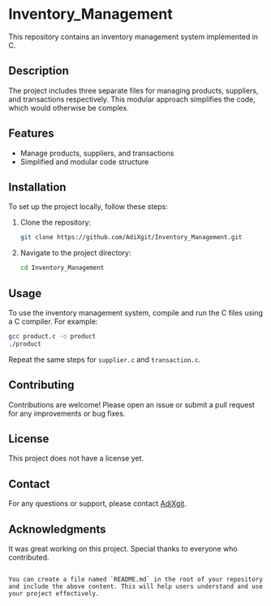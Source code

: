 # Inventory_Management

This repository contains an inventory management system implemented in C.

## Description
The project includes three separate files for managing products, suppliers, and transactions respectively. This modular approach simplifies the code, which would otherwise be complex.

## Features
- Manage products, suppliers, and transactions
- Simplified and modular code structure

## Installation
To set up the project locally, follow these steps:
1. Clone the repository:
   ```sh
   git clone https://github.com/AdiXgit/Inventory_Management.git
   ```
2. Navigate to the project directory:
   ```sh
   cd Inventory_Management
   ```

## Usage
To use the inventory management system, compile and run the C files using a C compiler. For example:
```sh
gcc product.c -o product
./product
```
Repeat the same steps for `supplier.c` and `transaction.c`.

## Contributing
Contributions are welcome! Please open an issue or submit a pull request for any improvements or bug fixes.

## License
This project does not have a license yet.

## Contact
For any questions or support, please contact [AdiXgit](https://github.com/AdiXgit).

## Acknowledgments
It was great working on this project. Special thanks to everyone who contributed.
```

You can create a file named `README.md` in the root of your repository and include the above content. This will help users understand and use your project effectively.
